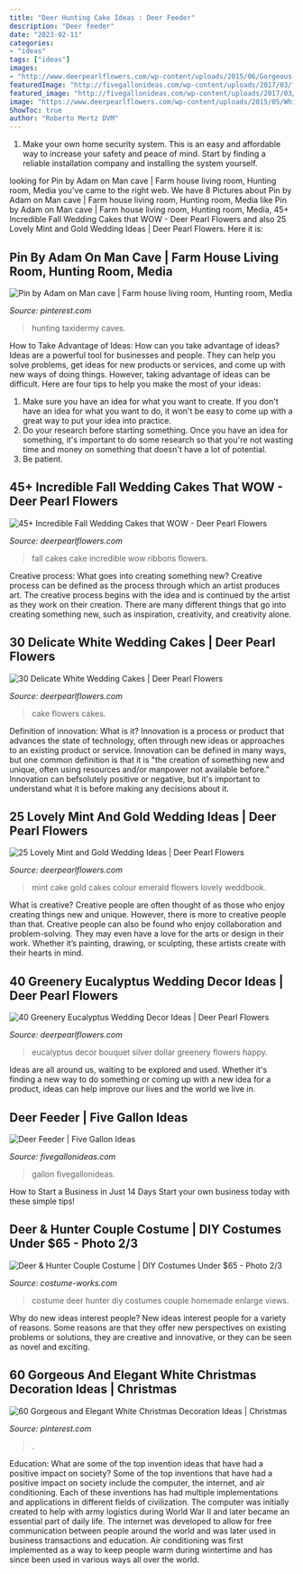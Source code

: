 ```yaml
---
title: "Deer Hunting Cake Ideas : Deer Feeder"
description: "Deer feeder"
date: "2023-02-11"
categories:
- "ideas"
tags: ["ideas"]
images:
- "http://www.deerpearlflowers.com/wp-content/uploads/2015/06/Gorgeous-mint-and-green-wedding-cake.jpg"
featuredImage: "http://fivegallonideas.com/wp-content/uploads/2017/03/fivegallonddeerfeeder-533x800.jpg"
featured_image: "http://fivegallonideas.com/wp-content/uploads/2017/03/fivegallonddeerfeeder-533x800.jpg"
image: "https://www.deerpearlflowers.com/wp-content/uploads/2015/05/White-Fall-Wedding-Cake-with-Snippets-Whispers-and-Ribbons-682x1024.jpg"
ShowToc: true
author: "Roberto Mertz DVM"
---
```



1. Make your own home security system. This is an easy and affordable way to increase your safety and peace of mind. Start by finding a reliable installation company and installing the system yourself.

	

		
looking for Pin by Adam on Man cave | Farm house living room, Hunting room, Media you've came to the right web. We have 8 Pictures about Pin by Adam on Man cave | Farm house living room, Hunting room, Media like Pin by Adam on Man cave | Farm house living room, Hunting room, Media, 45+ Incredible Fall Wedding Cakes that WOW - Deer Pearl Flowers and also 25 Lovely Mint and Gold Wedding Ideas | Deer Pearl Flowers. Here it is:
		
    
## Pin By Adam On Man Cave | Farm House Living Room, Hunting Room, Media

<img loading=lazy src="https://i.pinimg.com/736x/0c/b3/eb/0cb3eb7936c70a03494700aa1c001a6f.jpg" onerror="this.onerror=null;this.src='https://tse3.mm.bing.net/th?id=OIP.ztlIhUghliBXjCvz6Lw_GAHaFl&amp;pid=15.1';" alt="Pin by Adam on Man cave | Farm house living room, Hunting room, Media">

_Source: pinterest.com_

>hunting taxidermy caves. 

	

How to Take Advantage of Ideas: How can you take advantage of ideas?
Ideas are a powerful tool for businesses and people. They can help you solve problems, get ideas for new products or services, and come up with new ways of doing things. However, taking advantage of ideas can be difficult. Here are four tips to help you make the most of your ideas: 
1. Make sure you have an idea for what you want to create. If you don't have an idea for what you want to do, it won't be easy to come up with a great way to put your idea into practice. 
2. Do your research before starting something. Once you have an idea for something, it's important to do some research so that you're not wasting time and money on something that doesn't have a lot of potential. 
3. Be patient.

    
## 45+ Incredible Fall Wedding Cakes That WOW - Deer Pearl Flowers

<img loading=lazy src="https://www.deerpearlflowers.com/wp-content/uploads/2015/05/White-Fall-Wedding-Cake-with-Snippets-Whispers-and-Ribbons-682x1024.jpg" onerror="this.onerror=null;this.src='https://tse1.mm.bing.net/th?id=OIP.IpQOYaPA5EmCdP6x3SJR9AHaLH&amp;pid=15.1';" alt="45+ Incredible Fall Wedding Cakes that WOW - Deer Pearl Flowers">

_Source: deerpearlflowers.com_

>fall cakes cake incredible wow ribbons flowers. 

	

Creative process: What goes into creating something new?
Creative process can be defined as the process through which an artist produces art. The creative process begins with the idea and is continued by the artist as they work on their creation. There are many different things that go into creating something new, such as inspiration, creativity, and creativity alone.

    
## 30 Delicate White Wedding Cakes | Deer Pearl Flowers

<img loading=lazy src="http://www.deerpearlflowers.com/wp-content/uploads/2015/06/white-wedding-cake-white-sugar-dogwood-flowers-683x1024.jpg" onerror="this.onerror=null;this.src='https://tse1.mm.bing.net/th?id=OIP.-5q1GmKX7IxWnNNUDowjdwHaLG&amp;pid=15.1';" alt="30 Delicate White Wedding Cakes | Deer Pearl Flowers">

_Source: deerpearlflowers.com_

>cake flowers cakes. 

	

Definition of innovation: What is it?
Innovation is a process or product that advances the state of technology, often through new ideas or approaches to an existing product or service. Innovation can be defined in many ways, but one common definition is that it is "the creation of something new and unique, often using resources and/or manpower not available before." 
Innovation can befsolutely positive or negative, but it's important to understand what it is before making any decisions about it.

    
## 25 Lovely Mint And Gold Wedding Ideas | Deer Pearl Flowers

<img loading=lazy src="http://www.deerpearlflowers.com/wp-content/uploads/2015/06/Gorgeous-mint-and-green-wedding-cake.jpg" onerror="this.onerror=null;this.src='https://tse4.mm.bing.net/th?id=OIP.qk8wUijJxXAZMkYiC0YBzgHaLH&amp;pid=15.1';" alt="25 Lovely Mint and Gold Wedding Ideas | Deer Pearl Flowers">

_Source: deerpearlflowers.com_

>mint cake gold cakes colour emerald flowers lovely weddbook. 

	

What is creative?
Creative people are often thought of as those who enjoy creating things new and unique. However, there is more to creative people than that. Creative people can also be found who enjoy collaboration and problem-solving. They may even have a love for the arts or design in their work. Whether it’s painting, drawing, or sculpting, these artists create with their hearts in mind.

    
## 40 Greenery Eucalyptus Wedding Decor Ideas | Deer Pearl Flowers

<img loading=lazy src="http://www.deerpearlflowers.com/wp-content/uploads/2016/12/wedding-bouquet-with-silver-dollar-eucalyptus-via-Nastja-Kovacec.jpg" onerror="this.onerror=null;this.src='https://tse4.mm.bing.net/th?id=OIP.HFnfnIY3A8TQU4LHN0-5dQHaLH&amp;pid=15.1';" alt="40 Greenery Eucalyptus Wedding Decor Ideas | Deer Pearl Flowers">

_Source: deerpearlflowers.com_

>eucalyptus decor bouquet silver dollar greenery flowers happy. 

	

Ideas are all around us, waiting to be explored and used. Whether it's finding a new way to do something or coming up with a new idea for a product, ideas can help improve our lives and the world we live in.

    
## Deer Feeder | Five Gallon Ideas

<img loading=lazy src="http://fivegallonideas.com/wp-content/uploads/2017/03/fivegallonddeerfeeder-533x800.jpg" onerror="this.onerror=null;this.src='https://tse3.mm.bing.net/th?id=OIP.XIxmY2bxwis2cjnX_ybEmgHaLH&amp;pid=15.1';" alt="Deer Feeder | Five Gallon Ideas">

_Source: fivegallonideas.com_

>gallon fivegallonideas. 

	

How to Start a Business in Just 14 Days
Start your own business today with these simple tips!

    
## Deer &amp; Hunter Couple Costume | DIY Costumes Under $65 - Photo 2/3

<img loading=lazy src="https://photos.costume-works.com/full/deer_n_hunter1.jpg" onerror="this.onerror=null;this.src='https://tse2.mm.bing.net/th?id=OIP.w4Qo34lqyiQ9VPs1IgOiPAHaJ3&amp;pid=15.1';" alt="Deer &amp; Hunter Couple Costume | DIY Costumes Under $65 - Photo 2/3">

_Source: costume-works.com_

>costume deer hunter diy costumes couple homemade enlarge views. 

	

Why do new ideas interest people?
New ideas interest people for a variety of reasons. Some reasons are that they offer new perspectives on existing problems or solutions, they are creative and innovative, or they can be seen as novel and exciting.

    
## 60 Gorgeous And Elegant White Christmas Decoration Ideas | Christmas

<img loading=lazy src="https://i.pinimg.com/736x/b4/48/9e/b4489eecb4edc9eb4028863e4bb70424.jpg" onerror="this.onerror=null;this.src='https://tse2.mm.bing.net/th?id=OIP.7vowbd7r35NBz98GdQvf6wHaKc&amp;pid=15.1';" alt="60 Gorgeous and Elegant White Christmas Decoration Ideas | Christmas">

_Source: pinterest.com_

>. 

	

Education: What are some of the top invention ideas that have had a positive impact on society?
Some of the top inventions that have had a positive impact on society include the computer, the internet, and air conditioning. Each of these inventions has had multiple implementations and applications in different fields of civilization. The computer was initially created to help with army logistics during World War II and later became an essential part of daily life. The internet was developed to allow for free communication between people around the world and was later used in business transactions and education. Air conditioning was first implemented as a way to keep people warm during wintertime and has since been used in various ways all over the world.

